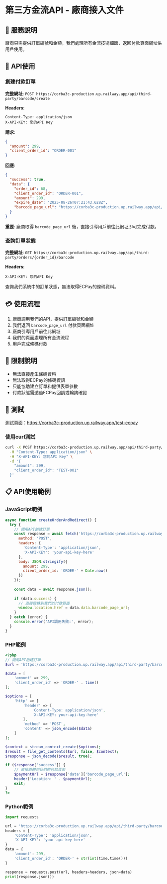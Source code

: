 # 第三方金流API - 廠商接入文件

## 🎯 服務說明
廠商只需提供訂單編號和金額，我們處理所有金流技術細節，返回付款頁面網址供用戶使用。

## 🚀 API使用

### 創建付款訂單

**完整網址**: `POST https://corba3c-production.up.railway.app/api/third-party/barcode/create`

**Headers**:
```
Content-Type: application/json
X-API-KEY: 您的API Key
```

**請求**:
```json
{
  "amount": 299,
  "client_order_id": "ORDER-001"
}
```

**回應**:
```json
{
  "success": true,
  "data": {
    "order_id": 68,
    "client_order_id": "ORDER-001",
    "amount": 299,
    "expire_date": "2025-08-26T07:21:43.628Z",
    "barcode_page_url": "https://corba3c-production.up.railway.app/api/third-party/orders/68/barcode/page"
  }
}
```

**重要**: 廠商取得 `barcode_page_url` 後，直接引導用戶前往此網址即可完成付款。

### 查詢訂單狀態

**完整網址**: `GET https://corba3c-production.up.railway.app/api/third-party/orders/{order_id}/barcode`

**Headers**:
```
X-API-KEY: 您的API Key
```

查詢我們系統中的訂單狀態，無法取得ECPay的條碼資料。

## 💳 使用流程

1. 廠商調用我們的API，提供訂單編號和金額
2. 我們返回 `barcode_page_url` 付款頁面網址
3. 廠商引導用戶前往此網址
4. 我們的頁面處理所有金流流程
5. 用戶完成條碼付款

## 🔔 限制說明

- 無法直接產生條碼資料
- 無法取得ECPay的條碼資訊  
- 只能協助建立訂單和提供表單參數
- 付款狀態需透過ECPay回調或輪詢確認

## 🧪 測試

測試頁面：https://corba3c-production.up.railway.app/test-ecpay

### 使用curl測試
```bash
curl -X POST https://corba3c-production.up.railway.app/api/third-party/barcode/create \
  -H "Content-Type: application/json" \
  -H "X-API-KEY: 您的API Key" \
  -d '{
    "amount": 299,
    "client_order_id": "TEST-001"
  }'
```

## 📋 API使用範例

### JavaScript範例
```javascript
async function createOrderAndRedirect() {
  try {
    // 調用API創建訂單
    const response = await fetch('https://corba3c-production.up.railway.app/api/third-party/barcode/create', {
      method: 'POST',
      headers: {
        'Content-Type': 'application/json',
        'X-API-KEY': 'your-api-key-here'
      },
      body: JSON.stringify({
        amount: 299,
        client_order_id: 'ORDER-' + Date.now()
      })
    });
    
    const data = await response.json();
    
    if (data.success) {
      // 直接跳轉到我們的付款頁面
      window.location.href = data.data.barcode_page_url;
    }
  } catch (error) {
    console.error('API調用失敗:', error);
  }
}
```

### PHP範例
```php
<?php
// 調用API創建訂單
$url = 'https://corba3c-production.up.railway.app/api/third-party/barcode/create';

$data = [
    'amount' => 299,
    'client_order_id' => 'ORDER-' . time()
];

$options = [
    'http' => [
        'header' => [
            'Content-Type: application/json',
            'X-API-KEY: your-api-key-here'
        ],
        'method' => 'POST',
        'content' => json_encode($data)
    ]
];

$context = stream_context_create($options);
$result = file_get_contents($url, false, $context);
$response = json_decode($result, true);

if ($response['success']) {
    // 直接跳轉到我們的付款頁面
    $paymentUrl = $response['data']['barcode_page_url'];
    header('Location: ' . $paymentUrl);
    exit;
}
?>
```

### Python範例
```python
import requests

url = 'https://corba3c-production.up.railway.app/api/third-party/barcode/create'
headers = {
    'Content-Type': 'application/json',
    'X-API-KEY': 'your-api-key-here'
}
data = {
    'amount': 299,
    'client_order_id': 'ORDER-' + str(int(time.time()))
}

response = requests.post(url, headers=headers, json=data)
print(response.json())
```